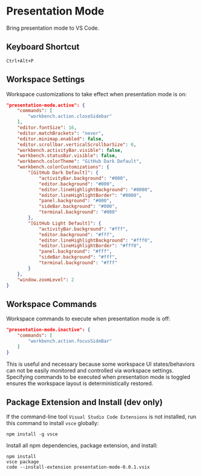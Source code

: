 # Presentation Mode

Bring presentation mode to VS Code.

## Keyboard Shortcut

`Ctrl+Alt+P`

## Workspace Settings

Workspace customizations to take effect when presentation mode is on:

```json
"presentation-mode.active": {
    "commands": [
        "workbench.action.closeSidebar"
    ],
    "editor.fontSize": 16,
    "editor.matchBrackets": "never",
    "editor.minimap.enabled": false,
    "editor.scrollbar.verticalScrollbarSize": 0,
    "workbench.activityBar.visible": false,
    "workbench.statusBar.visible": false,
    "workbench.colorTheme": "GitHub Dark Default",
    "workbench.colorCustomizations": {
        "[GitHub Dark Default]": {
            "activityBar.background": "#000",
            "editor.background": "#000",
            "editor.lineHighlightBackground": "#0000",
            "editor.lineHighlightBorder": "#0000",
            "panel.background": "#000",
            "sideBar.background": "#000",
            "terminal.background": "#000"
        },
        "[GitHub Light Default]": {
            "activityBar.background": "#fff",
            "editor.background": "#fff",
            "editor.lineHighlightBackground": "#fff0",
            "editor.lineHighlightBorder": "#fff0",
            "panel.background": "#fff",
            "sideBar.background": "#fff",
            "terminal.background": "#fff"
        }
    },
    "window.zoomLevel": 2
}
```

## Workspace Commands

Workspace commands to execute when presentation mode is off:

```json
"presentation-mode.inactive": {
    "commands": [
        "workbench.action.focusSideBar"
    ]
}
```

This is useful and necessary because some workspace UI states/behaviors can not be easily monitored and controlled via workspace settings. Specifying commands to be executed when presentation mode is toggled ensures the workspace layout is deterministically restored.

## Package Extension and Install (dev only)

If the command-line tool `Visual Studio Code Extensions` is not installed, run this command to install `vsce` globally:
```
npm install -g vsce
```
Install all npm dependencies, package extension, and install:
```
npm install
vsce package
code --install-extension presentation-mode-0.0.1.vsix
```
